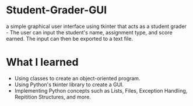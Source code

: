 # Student-Grader-GUI
a simple graphical user interface using tkinter that acts as a student grader - The user can input the student's name, assignment type, and score earned. The input can then be exported to a text file.

# What I learned
* Using classes to create an object-oriented program.
* Using Python's tkinter library to create a GUI.
* Implementing Python concepts such as Lists, Files, Exception Handling, Repitition Structures, and more.
